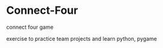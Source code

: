 Connect-Four
============

connect four game

exercise to practice team projects
and learn python, pygame
